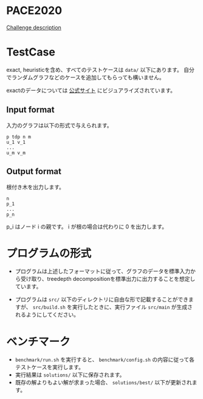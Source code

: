 # PACE2020
[Challenge description](https://pacechallenge.org/2020/td/)

# TestCase
exact, heuristicを含め、すべてのテストケースは `data/` 以下にあります。
自分でランダムグラフなどのケースを追加してもらっても構いません。

exactのデータについては [公式サイト](https://pacechallenge.org/2020/visualize.html) にビジュアライズされています。

## Input format
入力のグラフは以下の形式で与えられます。

```
p tdp n m
u_1 v_1
...
u_m v_m
```

## Output format
根付き木を出力します。

```
n
p_1
...
p_n
```

p_i はノード i の親です。 i が根の場合は代わりに 0 を出力します。

# プログラムの形式
* プログラムは上述したフォーマットに従って、グラフのデータを標準入力から受け取り、treedepth decompositionを標準出力に出力することを想定しています。

* プログラムは `src/` 以下のディレクトリに自由な形で記載することができますが、 `src/build.sh` を実行したときに、実行ファイル `src/main` が生成されるようにしてください。

# ベンチマーク
* `benchmark/run.sh` を実行すると、 `benchmark/config.sh` の内容に従って各テストケースを実行します。
* 実行結果は `solutions/` 以下に保存されます。
* 既存の解よりもよい解が求まった場合、 `solutions/best/` 以下が更新されます。
